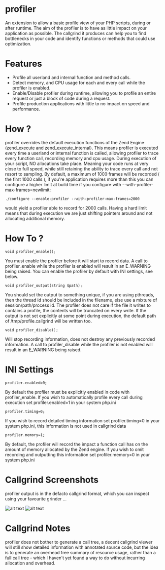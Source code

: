 profiler
========

An extension to allow a basic profile view of your PHP scripts, during or after runtime. The aim of the profiler is to have as little impact on your application as possible.
The callgrind it produces can help you to find bottlenecks in your code and identify functions or methods that could use optimization.

Features
========

* Profile all userland and internal function and method calls.
* Detect memory, and CPU usage for each and every call while the profiler is enabled.
* Enable/Disable profiler during runtime, allowing you to profile an entire request or just a block of code during a request.
* Profile production applications with little to no impact on speed and performance.

How ?
=====

profiler overrides the default execution functions of the Zend Engine (zend_execute and zend_execute_internal).
This means profiler is executed every time a userland or internal function is called, allowing profiler to trace every function call, recording memory and cpu usage. During execution of your script, NO allocations take place. Meaning your code runs at very close to full speed, while still retaining the ability to trace every call and not resort to sampling. By default, a maximum of 1000 frames will be recorded ( the first 1000 calls ), if you're application requires more than this you can configure a higher limit at build time if you configure with --with-profiler-max-frames=newlimit:

```./configure --enable-profiler --with-profiler-max-frames=2000```

would yield a profiler able to record for 2000 calls. Having a hard limit means that during execution we are just shifting pointers around and not allocating additional memory.

How To ?
========

```
void profiler_enable();
```

You must enable the profiler before it will start to record data. A call to profiler_enable while the profiler is enabled will result in an E_WARNING being raised.
You can enable the profiler by default with INI settings, see below.

```
void profiler_output(string $path);
```

You should set the output to something unique, if you are using pthreads, then the thread id should be included in the filename, else use a mixture of session/path/process id.
The profiler does not care if the file it writes to contains a profile, the contents will be truncated on every write. If the output is not set explicitly at some point during execution, the default path of /tmp/profile.callgrind will be written too.

```
void profiler_disable();
```

Will stop recording information, does not destroy any previously recorded information. A call to profiler_disable while the profiler is not enabled will result in an E_WARNING being raised.

INI Settings
============

```
profiler.enabled=0;
```

By default the profiler must be explicitly enabled in code with profiler_enable. If you wish to automatically profile every call during execution set profiler.enabled=1 in your system php.ini

```
profiler.timing=0;
```

If you wish to record detailed timing information set profiler.timing=0 in your system php.ini, this information is not used in callgrind data

```
profiler.memory=1;
```

By default, the profiler will record the impact a function call has on the amount of memory allocated by the Zend engine. If you wish to omit recording and outputting this information set profiler.memory=0 in your system php.ini

Callgrind Screenshots
=====================

profiler output is in the defacto callgrind format, which you can inspect using your favourite grinder ...

![alt text](https://github.com/krakjoe/profiler/raw/master/screenshots/kcachegrind-memory.png "Memory Profile View")
![alt text](https://github.com/krakjoe/profiler/raw/master/screenshots/kcachegrind-cpu.png "CPU Profile View")

Callgrind Notes
===============

profiler does not bother to generate a call tree, a decent callgrind viewer will still show detailed information with annotated source code, but the idea is to generate an overhead free summary of resource usage, rather than a full call tree - which I haven't yet found a way to do without incurring allocation and overhead.
